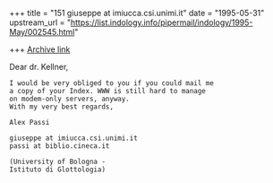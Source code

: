 +++
title = "151 giuseppe at imiucca.csi.unimi.it"
date = "1995-05-31"
upstream_url = "https://list.indology.info/pipermail/indology/1995-May/002545.html"

+++
[Archive link](https://list.indology.info/pipermail/indology/1995-May/002545.html)

 Dear dr. Kellner,

	I would be very obliged to you if you could mail me
	a copy of your Index. WWW is still hard to manage
	on modem-only servers, anyway.
	With my very best regards,

	Alex Passi

	giuseppe at imiucca.csi.unimi.it 
	passi at biblio.cineca.it

	(University of Bologna - 
	Istituto di Glottologia)







